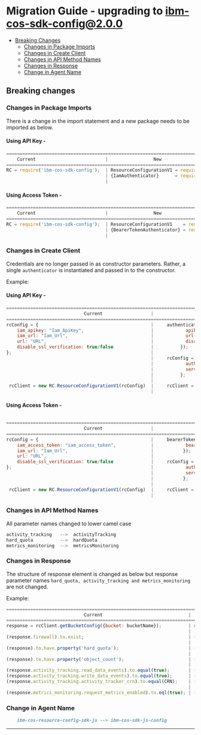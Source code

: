 # Migration Guide - upgrading to ibm-cos-sdk-config@2.0.0

- [Breaking Changes](#breaking-changes)
  - [Changes in Package Imports](#changes-in-package-imports)
  - [Changes in Create Client](#changes-in-create-client)
  - [Changes in API Method Names](#changes-in-api-method-names)
  - [Changes in Response](#changes-in-response)
  - [Change in Agent Name](#change-in-agent-name)

## Breaking changes

### Changes in Package Imports

There is a change in the import statement and a new package needs to be imported as below.

#### Using API Key -

```js
==================================================================================================================================
    Current                          |                 New
==================================================================================================================================
RC = require('ibm-cos-sdk-config');  | ResourceConfigurationV1 = require('ibm-cos-sdk-config/resource-configuration/v1');
                                     | {IamAuthenticator}      = require('ibm-cos-sdk-config/auth');
                                     |   
```

#### Using Access Token -

```js
===================================================================================================================================
    Current                          |                 New
=================================================================================================================================== 
RC = require('ibm-cos-sdk-config');  | ResourceConfigurationV1    = require('ibm-cos-sdk-config/resource-configuration/v1');                               
                                     | {BearerTokenAuthenticator} = require('ibm-cos-sdk-config/auth');
                                     |
```

### Changes in Create Client

Credentials are no longer passed in as constructor parameters. Rather, a single `authenticator` is instantiated and passed in to the constructor.

Example:

#### Using API Key -

```js
====================================================================================================================================
                             Current                  |                            New
====================================================================================================================================
rcConfig = {                                          |     authenticator = new IamAuthenticator({                               
    iam_apikey: "Iam_ApiKey",                         |            apikey: "ApiKey",
    iam_url: "Iam_Url",                               |            url: "IbmAuthEndpoint",
    url: "URL",                                       |            disableSslVerification: true/false
    disable_ssl_verification: true/false              |          }); 
};                                                    |     
                                                      |     rcConfig = {
                                                      |            authenticator: authenticator,
                                                      |            serviceUrl: "RcEndPointUrl",
                                                      |          };
                                                      |
 rcClient = new RC.ResourceConfigurationV1(rcConfig)  |     rcClient = new ResourceConfigurationV1(rcConfig);
                                                      |
```

#### Using Access Token -

```js

===================================================================================================================================
                             Current                  |                      New
===================================================================================================================================                                                      |
rcConfig = {                                          |     bearerTokenAuth = new BearerTokenAuthenticator({                              
    iam_access_token: "iam_access_token",             |            bearerToken: "bearetoken",
    iam_url: "Iam_Url",                               |           });
    url: "URL",                                       |        
    disable_ssl_verification: true/false              |     rcConfig = {
};                                                    |            authenticator: bearerTokenAuth,
                                                      |            serviceUrl: "RcEndPointUrl",
                                                      |           };
                                                      |
 rcClient = new RC.ResourceConfigurationV1(rcConfig)  |     rcClient = new ResourceConfigurationV1(rcConfig);
                                                      |
```

### Changes in API Method Names

All parameter names changed to lower camel case

```js
activity_tracking   -->  activityTracking
hard_quota          -->  hardQuota
metrics_monitoring  -->  metricsMonitoring 
```

### Changes in Response

The structure of response element is changed as below but response parameter names `hard_quota, activity_tracking and metrics_monitoring` are not changed.

Example:

```js
====================================================================================================================================================
                             Current                                |                 New
====================================================================================================================================================
response = rcClient.getBucketConfig({bucket: bucketName});          | response = rcClient.getBucketConfig({bucket: bucketName});
                                                                    |  
(response.firewall).to.exist;                                       | (response.result.firewall).to.exist;
                                                                    |
(response).to.have.property('hard_quota');                          | (response.result).to.have.property('hard_quota')
                                                                    |  
(response).to.have.property('object_count');                        | (response.result).to.have.property('object_count');
                                                                    |
(response.activity_tracking.read_data_events).to.equal(true);       | (response.result.activity_tracking.read_data_events).to.equal(true);
(response.activity_tracking.write_data_events).to.equal(true);      | (response.result.activity_tracking.write_data_events).to.equal(true);
(response.activity_tracking.activity_tracker_crn).to.equal(CRN);    | (response.result.activity_tracking.activity_tracker_crn).to.equal(CRN);
                                                                    |  
(response.metrics_monitoring.request_metrics_enabled).to.eql(true); | (response.result.metrics_monitoring.request_metrics_enabled).to.eql(true);
```

### Change in Agent Name

```md
    ibm-cos-resource-config-sdk-js --> ibm-cos-sdk-js-config 
```
  
-----------------------------------------------------------------------------------------------------------------------------------------------------------------
